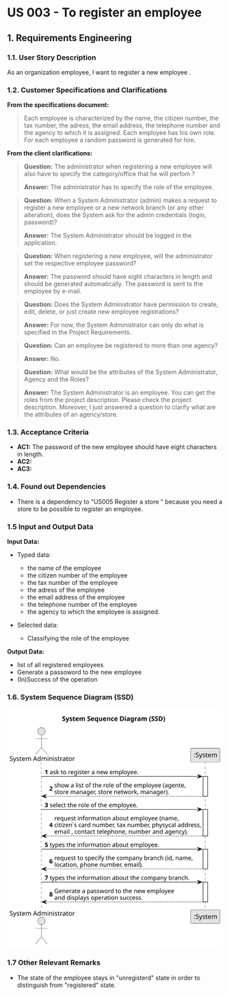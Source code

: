# US 003 - To register an employee

## 1. Requirements Engineering


### 1.1. User Story Description


As an organization employee, I want to register a new employee .



### 1.2. Customer Specifications and Clarifications


**From the specifications document:**

> Each employee is characterized by the name, the citizen number, the tax number, the adress, the email address, the telephone number and the agency to which it is assigned.
> Each employee has his own role.
> For each employee a random password is generated for him.

**From the client clarifications:**

> **Question:** The administrator when registering a new employee will also have to specify the category/office that he will perfom ?
>
> **Answer:** The administrator has to specify the role of the employee.


> **Question:** When a System Administrator (admin) makes a request to register a new employee or a new network branch (or any other alteration), does the System ask for the admin credentials (login, password)?
>
> **Answer:** The System Administrator should be logged in the application.


> **Question:** When registering a new employee, will the administrator set the respective employee password?
> 
> **Answer:** The password should have eight characters in length and should be generated automatically. The password is sent to the employee by e-mail.


> **Question:** Does the System Administrator have permission to create, edit, delete, or just create new employee registrations?
>
> **Answer:** For now, the System Administrator can only do what is specified in the Project Requirements.

> **Question:** Can an employee be registered to more than one agency?
>
> **Answer:** No.

> **Question:**  What would be the attributes of the System Administrator, Agency and the Roles?
> 
> **Answer:** The System Administrator is an employee. You can get the roles from the project description. Please check the project description.
Moreover, I just answered a question to clarify what are the attributes of an agency/store.

### 1.3. Acceptance Criteria


* **AC1:** The password of the new employee should have eight characters in length.
* **AC2:** 
* **AC3:** 

### 1.4. Found out Dependencies


* There is a dependency to "US005 Register a store " because you need a store to be possible to register an employee.


### 1.5 Input and Output Data


**Input Data:**

* Typed data:
    * the name of the employee
    * the citizen number of the employee
    * the tax number of the employee
    * the adress of the employee
    * the email address of the employee
    * the telephone number of the employee
    * the agency to which the employee is assigned.
   

* Selected data:
    * Classifying the role of the employee


**Output Data:**

* list of all registered employees
* Generate a passoword to the new employee
* (In)Success of the operation

### 1.6. System Sequence Diagram (SSD)

![System Sequence Diagram - Alternative One](svg/us003-system-sequence-diagram-alternative-one-System_Sequence_Diagram__SSD_.svg)

### 1.7 Other Relevant Remarks

* The state of the employee stays in "unregisterd" state in order to distinguish from "registered" state.